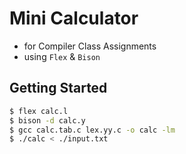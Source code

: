 # Mini Calculator

- for Compiler Class Assignments
- using `Flex` & `Bison`

## Getting Started

```sh
$ flex calc.l
$ bison -d calc.y
$ gcc calc.tab.c lex.yy.c -o calc -lm
$ ./calc < ./input.txt
```
